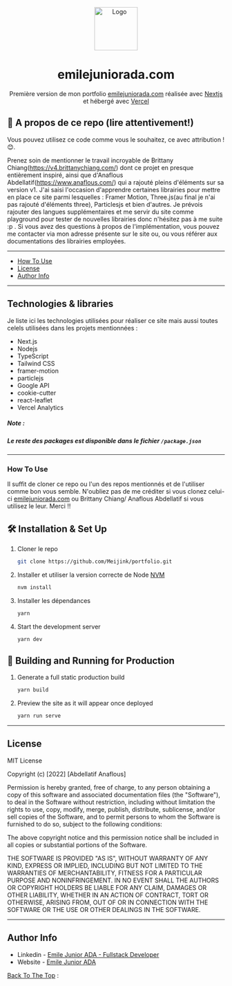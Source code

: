 <div align="center">
  <img alt="Logo" src="https://emilejuniorada.com/me.png" width="100" />
</div>
<h1 align="center">
  emilejuniorada.com
</h1>
<p align="center">
  Première version de mon portfolio <a href="https://emilejuniorada.com" target="_blank">emilejuniorada.com</a> réalisée avec <a href="https://nextjs.org/" target="_blank">Nextjs</a> et hébergé avec <a href="https://vercel.com/" target="_blank">Vercel</a>
</p>

## 🚨 A propos de ce repo (lire attentivement!)

Vous pouvez utilisez ce code comme vous le souhaitez, ce avec attribution ! 😊.

Prenez soin de mentionner le travail incroyable de Brittany Chiang(https://v4.brittanychiang.com/) dont ce projet en presque entièrement inspiré, ainsi que d'Anaflous Abdellatif(https://www.anaflous.com/) qui a rajouté pleins d'éléments sur sa version v1. J'ai saisi l'occasion d'apprendre certaines librairies pour mettre en place ce site parmi lesquelles : Framer Motion, Three.js(au final je n'ai pas rajouté d'éléments three), Particlesjs et bien d'autres. Je prévois rajouter des langues supplémentaires et me servir du site comme playground pour tester de nouvelles librairies donc n'hésitez pas à me suite :p . Si vous avez des questions à propos de l'implémentation, vous pouvez me contacter via mon adresse présente sur le site ou, ou vous référer aux documentations des librairies employées.

---

- [How To Use](#how-to-use)
- [License](#license)
- [Author Info](#author-info)

---

## Technologies & libraries

Je liste ici les technologies utilisées pour réaliser ce site mais aussi toutes celels utilisées dans les projets mentionnées :

- Next.js
- Nodejs
- TypeScript
- Tailwind CSS
- framer-motion
- particlejs
- Google API
- cookie-cutter
- react-leaflet
- Vercel Analytics

##### Note :

##### Le reste des packages est disponible dans le fichier `/package.json`

---

### How To Use

Il suffit de cloner ce repo ou l'un des repos mentionnés et de l'utiliser comme bon vous semble. N'oubliez pas de me créditer si vous clonez celui-ci [emilejuniorada.com](https://emilejuniorada.com) ou Brittany Chiang/ Anaflous Abdellatif si vous utilisez le leur. Merci !!

## 🛠 Installation & Set Up

1. Cloner le repo

   ```sh
   git clone https://github.com/Meijink/portfolio.git
   ```

2. Installer et utiliser la version correcte de Node [NVM](https://github.com/nvm-sh/nvm)

   ```sh
   nvm install
   ```

3. Installer les dépendances

   ```sh
   yarn
   ```

4. Start the development server

   ```sh
   yarn dev
   ```

## 🚀 Building and Running for Production

1. Generate a full static production build

   ```sh
   yarn build
   ```

1. Preview the site as it will appear once deployed

   ```sh
   yarn run serve
   ```

---

## License

MIT License

Copyright (c) [2022] [Abdellatif Anaflous]

Permission is hereby granted, free of charge, to any person obtaining a copy
of this software and associated documentation files (the "Software"), to deal
in the Software without restriction, including without limitation the rights
to use, copy, modify, merge, publish, distribute, sublicense, and/or sell
copies of the Software, and to permit persons to whom the Software is
furnished to do so, subject to the following conditions:

The above copyright notice and this permission notice shall be included in all
copies or substantial portions of the Software.

THE SOFTWARE IS PROVIDED "AS IS", WITHOUT WARRANTY OF ANY KIND, EXPRESS OR
IMPLIED, INCLUDING BUT NOT LIMITED TO THE WARRANTIES OF MERCHANTABILITY,
FITNESS FOR A PARTICULAR PURPOSE AND NONINFRINGEMENT. IN NO EVENT SHALL THE
AUTHORS OR COPYRIGHT HOLDERS BE LIABLE FOR ANY CLAIM, DAMAGES OR OTHER
LIABILITY, WHETHER IN AN ACTION OF CONTRACT, TORT OR OTHERWISE, ARISING FROM,
OUT OF OR IN CONNECTION WITH THE SOFTWARE OR THE USE OR OTHER DEALINGS IN THE
SOFTWARE.

---

## Author Info

- Linkedin - [Emile Junior ADA - Fullstack Developer](https://www.linkedin.com/in/emile-junior-ada-426068118/)
- Website - [Emile Junior ADA](https://emilejuniorada.com)

[Back To The Top](#how-to-use) :
